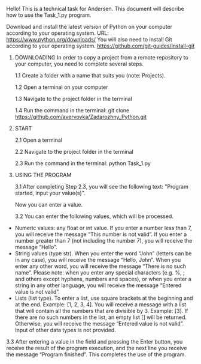 Hello! This is a technical task for Andersen. This document will describe how to use the Task_1.py program.

Download and install the latest version of Python on your computer according to your operating system. URL: https://www.python.org/downloads/
You will also need to install Git according to your operating system. https://github.com/git-guides/install-git

1. DOWNLOADING In order to copy a project from a remote repository to your computer, you need to complete several steps.

    1.1 Create a folder with a name that suits you (note: Projects). 
    
    1.2 Open a terminal on your computer

    1.3 Navigate to the project folder in the terminal

    1.4 Run the command in the terminal:
    git clone https://github.com/avervovka/Zadarozhny_Python.git


2. START

    2.1 Open a terminal

    2.2 Navigate to the project folder in the terminal

    2.3 Run the command in the terminal:
    python Task_1.py


3. USING THE PROGRAM

    3.1 After completing Step 2.3, you will see the following text:
    "Program started, input your value(s)".

    Now you can enter a value.

    

    3.2 You can enter the following values, which will be processed.
- Numeric values: any float or int value. If you enter a number less than 7, you will receive the message “This number is not valid”. If you enter a number greater than 7 (not including the number 7), you will receive the message “Hello”.
- String values (type str). When you enter the word “John” (letters can be in any case), you will receive the message “Hello, John”. When you enter any other word, you will receive the message “There is no such name”. Please note: when you enter any special characters (e.g. %, ; and others except hyphens, numbers and spaces), or when you enter a string in any other language, you will receive the message “Entered value is not valid”.
- Lists (list type). To enter a list, use square brackets at the beginning and at the end. Example: [1, 2, 3, 4]. You will receive a message with a list that will contain all the numbers that are divisible by 3. Example: [3]. If there are no such numbers in the list, an empty list [] will be returned. Otherwise, you will receive the message “Entered value is not valid”.
Input of other data types is not provided.

3.3 After entering a value in the field and pressing the Enter button, you receive the result of the program execution, and the next line you receive the message “Program finished”. This completes the use of the program.